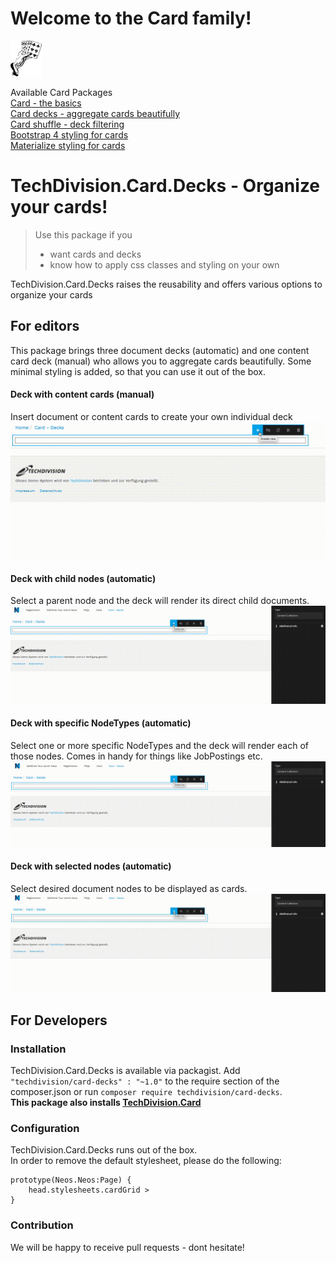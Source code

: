# Welcome to the Card family!
<img width="50" src="https://github.com/techdivision/card-documentation-assets/raw/master/assets/Logo.png" alt="" />

Available Card Packages  
[Card - the basics](https://github.com/techdivision/card)  
[Card decks - aggregate cards beautifully](https://github.com/techdivision/card-decks)      
[Card shuffle - deck filtering](https://github.com/techdivision/card-shuffle)      
[Bootstrap 4 styling for cards](https://github.com/techdivision/card-bootstrap4)        
[Materialize styling for cards](https://github.com/techdivision/card-materialize)  

# TechDivision.Card.Decks - Organize your cards!
> Use this package if you
> - want cards and decks
> - know how to apply css classes and styling on your own  

TechDivision.Card.Decks raises the reusability and offers various options to organize your cards 
 
## For editors
This package brings three document decks (automatic) and one content card deck (manual) who allows you to aggregate cards beautifully.
Some minimal styling is added, so that you can use it out of the box.

#### Deck with content cards (manual)
Insert document or content cards to create your own individual deck
![SelectedNodes](https://github.com/techdivision/card-documentation-assets/raw/master/assets/card-decks/ContentCards.gif)
#### Deck with child nodes (automatic)
Select a parent node and the deck will render its direct child documents.
![SelectedNodes](https://github.com/techdivision/card-documentation-assets/raw/master/assets/card-decks/ChildNodes.gif)
#### Deck with specific NodeTypes (automatic)
Select one or more specific NodeTypes and the deck will render each of those nodes.
Comes in handy for things like JobPostings etc.
![SelectedNodes](https://github.com/techdivision/card-documentation-assets/raw/master/assets/card-decks/NodeTypes.gif)
#### Deck with selected nodes (automatic)
Select desired document nodes to be displayed as cards.
![SelectedNodes](https://github.com/techdivision/card-documentation-assets/raw/master/assets/card-decks/SelectedNodes.gif)

## For Developers

### Installation

TechDivision.Card.Decks is available via packagist. Add `"techdivision/card-decks" : "~1.0"` to the require section of the composer.json
or run `composer require techdivision/card-decks`.  
**This package also installs [TechDivision.Card](https://github.com/techdivision/card)**

### Configuration
TechDivision.Card.Decks runs out of the box.  
In order to remove the default stylesheet, please do the following:  

```
prototype(Neos.Neos:Page) {
    head.stylesheets.cardGrid >
}
```

### Contribution
We will be happy to receive pull requests - dont hesitate!
